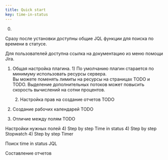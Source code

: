 ```yaml
---
title: Quick start
key: time-in-status
---
```


0) 
Сразу после установки доступны общие JQL функции для поиска по времени в статусе.

Для пользователей доступна ссылка на документацию из меню помощи Jira.

1) Общая настройка плагина.
   1)
    По умолчанию плагин старается по минимуму использовать ресурсы сервера.  
    Вы можете поменять лимиты на ресурсы на страницах TODO и TODO. 
    Выделение дополнительных потоков может повысить скорость вычислений на сотни процентов. 

    2) Настройка прав на создание отчетов TODO

2) Создание рабочих календарей TODO

3) Отличие между полям TODO

Настройки нужных полей
4) Step by step Time in status
4) Step by step Stopwatch
4) Step by step Timer

Поиск
time in status JQL

Составление отчетов



   
    
   

